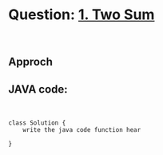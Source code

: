 # Question: [1. Two Sum](https://leetcode.com/problems/two-sum/)
<br>

## Approch

## JAVA code:
<br>

    class Solution {
        write the java code function hear

    }